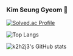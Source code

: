 ### Kim Seung Gyeom 👋

[![Solved.ac Profile](http://mazassumnida.wtf/api/v2/generate_badge?boj=k2h2j3)](https://solved.ac/k2h2j3/)

![Top Langs](https://github-readme-stats.vercel.app/api/top-langs/?username=k2h2j3&layout=compact&theme=dark)

![k2h2j3's GitHub stats](https://github-readme-stats.vercel.app/api?username=k2h2j3&count_private=true)


<!--
**k2h2j3/k2h2j3** is a ✨ _special_ ✨ repository because its `README.md` (this file) appears on your GitHub profile.

Here are some ideas to get you started:



- 🔭 I’m currently working on ...
- 🌱 I’m currently learning ...
- 👯 I’m looking to collaborate on ...
- 🤔 I’m looking for help with ...
- 💬 Ask me about ...
- 📫 How to reach me: ...
- 😄 Pronouns: ...
- ⚡ Fun fact: ...
-->
